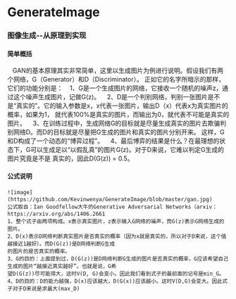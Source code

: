 # GenerateImage
### 图像生成--从原理到实现
#### 简单概括
    GAN的基本原理其实非常简单，这里以生成图片为例进行说明。假设我们有两个网络，G（Generator）和D（Discriminator）。
    正如它的名字所暗示的那样，它们的功能分别是：
    1、G是一个生成图片的网络，它接收一个随机的噪声z，通过这个噪声生成图片，记做G(z)。
    2、D是一个判别网络，判别一张图片是不是“真实的”。它的输入参数是x，x代表一张图片，输出D（x）代表x为真实图片的概率，如果为1，
    就代表100%是真实的图片，而输出为0，就代表不可能是真实的图片。
    3、在训练过程中，生成网络G的目标就是尽量生成真实的图片去欺骗判别网络D。而D的目标就是尽量把G生成的图片和真实的图片分别开来。
    这样，G和D构成了一个动态的“博弈过程”。
    4、最后博弈的结果是什么？在最理想的状态下，G可以生成足以“以假乱真”的图片G(z)。对于D来说，它难以判定G生成的图片究竟是不是
    真实的，因此D(G(z)) = 0.5。
#### 公式说明
    ![image](https://github.com/Kevinwenya/GenerateImage/blob/master/gan.jpg)
    公式取自：Ian Goodfellow大牛的Generative Adversarial Networks（arxiv：https://arxiv.org/abs/1406.2661
    1、整个式子由两项构成。x表示真实图片，z表示输入G网络的噪声，而G(z)表示G网络生成的图片。
    2、D(x)表示D网络判断真实图片是否真实的概率（因为x就是真实的，所以对于D来说，这个值越接近1越好）。而D(G(z))是D网络判断G生成
    的图片的是否真实的概率。
    3、G的目的：上面提到过，D(G(z))是D网络判断G生成的图片是否真实的概率，G应该希望自己生成的图片“越接近真实越好”。也就是说，G希
    望D(G(z))尽可能得大，这时V(D, G)会变小。因此我们看到式子的最前面的记号是min_G。
    4、D的目的：D的能力越强，D(x)应该越大，D(G(x))应该越小。这时V(D,G)会变大。因此式子对于D来说是求最大(max_D)
